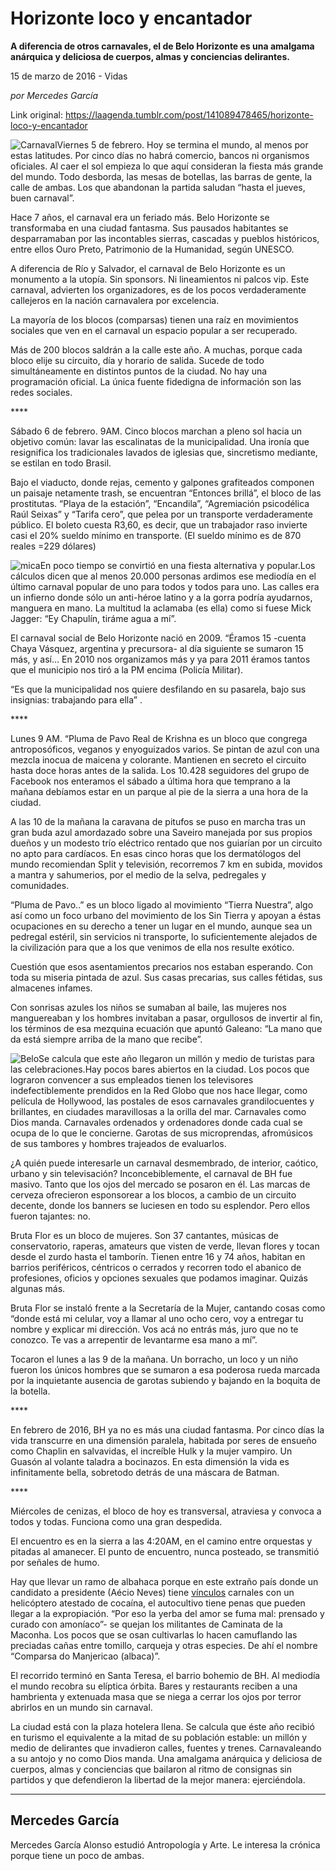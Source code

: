 # Horizonte loco y encantador

**A diferencia de otros carnavales, el de Belo Horizonte es una
amalgama anárquica y deliciosa de cuerpos, almas y conciencias delirantes.**

15 de marzo de 2016 - Vidas

_por Mercedes García_

Link original: https://laagenda.tumblr.com/post/141089478465/horizonte-loco-y-encantador

![Carnaval](https://64.media.tumblr.com/ae7a944cdbc4ad9fba6e5a77dbaad31f/tumblr_inline_pk18auDdOP1t6q87u_500.jpg)Viernes
5 de febrero. Hoy se termina el mundo, al menos por estas latitudes.
Por cinco días no habrá comercio, bancos ni organismos oficiales.
Al caer el sol empieza lo que aquí consideran la fiesta más grande
del mundo. Todo desborda, las mesas de botellas, las barras de gente,
la calle de ambas. Los que abandonan la partida saludan “hasta el
jueves, buen carnaval”.

Hace 7
años, el carnaval era un feriado más. Belo Horizonte se
transformaba en una ciudad fantasma. Sus pausados habitantes se
desparramaban por las incontables sierras, cascadas y pueblos
históricos, entre ellos Ouro Preto, Patrimonio de la Humanidad,
según UNESCO.

A
diferencia de Río y Salvador, el carnaval de Belo Horizonte es un
monumento a la utopía. Sin sponsors. Ni lineamientos ni palcos vip.
Este carnaval, advierten los organizadores, es de los pocos
verdaderamente callejeros en la nación carnavalera por excelencia.

La
mayoría de los blocos (comparsas) tienen una raíz en movimientos
sociales que ven en el carnaval un espacio popular a ser recuperado. 


Más
de 200 blocos saldrán a la calle este año. A muchas, porque cada
bloco elije su circuito, día y horario de salida. Sucede de todo
simultáneamente en distintos puntos de la ciudad. No hay una
programación oficial. La única fuente fidedigna de información son
las redes sociales.  


\*\*\*\*

Sábado
6 de febrero. 9AM. Cinco blocos marchan a pleno sol hacia un objetivo
común: lavar las escalinatas de la municipalidad. Una ironía que
resignifica los tradicionales  lavados de iglesias que, sincretismo
mediante, se estilan en todo Brasil.

Bajo
el viaducto, donde rejas, cemento y galpones grafiteados componen un
paisaje netamente trash, se encuentran “Entonces brillá”, el
bloco de las prostitutas. “Playa de la estación”, “Encandila”,
“Agremiación psicodélica Raúl Seixas” y “Tarifa cero”, que
pelea por un transporte verdaderamente público. El boleto cuesta
R3,60, es decir, que un trabajador raso invierte casi el 20% sueldo
mínimo en transporte. (El sueldo mínimo es de 870 reales =229
dólares)

![mica](https://64.media.tumblr.com/ae7a944cdbc4ad9fba6e5a77dbaad31f/tumblr_inline_pk18auDdOP1t6q87u_500.jpg)En poco tiempo se convirtió en una fiesta alternativa y popular.Los
cálculos dicen que al menos 20.000 personas ardimos ese mediodía en
el último carnaval popular de uno para todos y todos para uno. Las
calles era un infierno donde sólo un anti-héroe latino y a la gorra
podría ayudarnos, manguera en mano. La multitud la aclamaba (es
ella) como  si fuese Mick Jagger: “Ey Chapulín, tiráme agua a
mí”.

El
carnaval social de Belo Horizonte nació en 2009. “Éramos 15
-cuenta Chaya Vásquez, argentina y precursora- al día siguiente se
sumaron 15 más, y así… En 2010 nos organizamos más y ya para
2011 éramos tantos que el municipio nos tiró a la PM encima
(Policía Militar).

“Es
que la municipalidad nos quiere desfilando en su pasarela, bajo sus
insignias: trabajando para ella” .

\*\*\*\*

Lunes
9 AM. “Pluma de Pavo Real de Krishna es un bloco que congrega
antroposóficos, veganos y enyoguizados varios. Se pintan de azul con
una mezcla inocua de maicena y colorante. Mantienen en secreto el
circuito hasta doce horas antes de la salida. Los 10.428 seguidores
del grupo de Facebook nos enteramos el sábado a última hora que
temprano a la mañana debíamos estar en un parque al pie de la
sierra a una hora  de la ciudad.

A las
10 de la mañana la caravana de pitufos se puso en marcha tras un
gran buda azul amordazado sobre una Saveiro manejada por sus propios
dueños y un modesto trío eléctrico rentado  que nos  guiarían por
un circuito no apto para cardíacos. En esas cinco horas que los
dermatólogos del mundo recomiendan Split y televisión, recorremos 7
km en subida, movidos a mantra y sahumerios, por el medio de la
selva, pedregales y comunidades. 


“Pluma
de Pavo..” es un bloco ligado al movimiento “Tierra Nuestra”, 
algo así como un foco urbano del movimiento de los Sin Tierra y
apoyan a éstas ocupaciones en su derecho a tener un lugar en el
mundo, aunque sea un pedregal estéril, sin servicios ni transporte,
lo suficientemente alejados de la civilización para que a los que
venimos de ella nos resulte exótico.  


Cuestión
que esos asentamientos precarios nos estaban esperando. Con toda su
miseria pintada de azul. Sus casas precarias, sus calles fétidas,
sus almacenes infames. 


Con
sonrisas azules los niños se sumaban al baile, las mujeres nos
manguereaban y los hombres invitaban a pasar, orgullosos de invertir
al fin, los términos de esa mezquina ecuación que apuntó Galeano: 
“La mano que da está siempre arriba de la mano que recibe”. 


![Belo](https://64.media.tumblr.com/9fcb00c765b59b989810ddf8764b0806/tumblr_inline_pk18avCYAm1t6q87u_500.jpg)Se calcula que este año llegaron un millón y medio de turistas para las celebraciones.Hay
pocos bares abiertos en la ciudad. Los pocos que lograron convencer a
sus empleados tienen los televisores indefectiblemente prendidos en
la Red Globo que nos hace llegar, como película de Hollywood, las
postales de esos carnavales grandilocuentes y brillantes, en ciudades
maravillosas a la orilla del mar. Carnavales como Dios manda.
Carnavales ordenados y ordenadores donde cada cual se ocupa de lo que
le concierne. Garotas de sus microprendas,  afromúsicos de sus
tambores y hombres trajeados de evaluarlos.

¿A
quién puede interesarle un carnaval desmembrado, de interior,
caótico, urbano y sin televisación? Inconcebiblemente, el carnaval
de BH  fue masivo. Tanto que los ojos del mercado se posaron en él.
Las marcas de cerveza ofrecieron esponsorear a los blocos, a cambio
de un circuito decente, donde los banners se luciesen en todo su
esplendor. Pero ellos fueron tajantes: no. 


Bruta
Flor es un bloco de mujeres. Son 37 cantantes, músicas de
conservatorio, raperas, amateurs que visten de verde, llevan flores y
tocan desde el zurdo hasta el tamborín. Tienen entre 16 y 74 años,
habitan en barrios periféricos, céntricos o cerrados y recorren
todo el abanico de profesiones, oficios y opciones sexuales que
podamos imaginar. Quizás algunas más.

Bruta
Flor se instaló frente a la Secretaría de la Mujer, cantando cosas
como  “donde está mi celular, voy a llamar al uno ocho cero, voy a
entregar tu nombre y explicar mi dirección. Vos acá no entrás más,
juro que no te conozco. Te vas a arrepentir de levantarme esa mano a
mí”. 


Tocaron
el lunes a las 9 de la mañana. Un borracho, un loco y un niño
fueron los únicos hombres que se sumaron a esa poderosa rueda
marcada por la inquietante ausencia de garotas subiendo y bajando en
la boquita de la botella.

\*\*\*\*

En
febrero de 2016, BH ya no es más una ciudad fantasma. Por cinco días
la vida transcurre en una dimensión paralela, habitada por seres de
ensueño como Chaplin en salvavidas, el increíble Hulk y la mujer
vampiro. Un Guasón al volante taladra a bocinazos. En esta dimensión
la vida es infinitamente bella, sobretodo detrás de una máscara de
Batman. 


\*\*\*\*

Miércoles
de cenizas, el bloco de hoy es transversal, atraviesa y convoca a
todos y todas. Funciona como una gran despedida. 


El
encuentro es en la sierra a las 4:20AM, en el camino entre orquestas
y pitadas al amanecer. El punto de encuentro, nunca posteado, se
transmitió por señales de humo. 


Hay
que llevar un ramo de albahaca porque en este extraño país donde un
candidato a presidente (Aécio Neves) tiene [vínculos](http://www.pragmatismopolitico.com.br/2014/08/trafico-de-cocaina-e-o-aeroporto-de-claudio-mg.html)
carnales con un helicóptero atestado de cocaína, el autocultivo
tiene penas que pueden llegar a la expropiación. “Por eso la yerba
del amor se fuma mal: prensado y curado con amoníaco”- se quejan
los militantes de Caminata de la Maconha. Los pocos que se osan
cultivarlas lo hacen camuflando las preciadas cañas entre tomillo,
carqueja y otras especies. De ahí el nombre “Comparsa do
Manjericao (albaca)”.

El
recorrido terminó en Santa Teresa, el barrio bohemio de BH. Al mediodía el mundo recobra su elíptica
órbita. Bares y restaurants reciben a una hambrienta y extenuada
masa que se niega a cerrar los ojos por terror abrirlos en un mundo
sin carnaval. 


La
ciudad está con la plaza hotelera llena. Se calcula que éste año
recibió en turismo el equivalente a la mitad de su población
estable: un millón y medio de delirantes que invadieron calles,
fuentes y trenes. Carnavaleando a su antojo y no como Dios manda. Una
amalgama  anárquica y deliciosa de cuerpos, almas y conciencias que
bailaron al ritmo de consignas sin partidos y que defendieron la
libertad de la mejor manera: ejerciéndola. 




---

 Mercedes García
----------------

Mercedes García Alonso estudió Antropología y Arte. Le interesa la crónica porque tiene un poco de ambas. 


